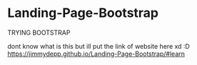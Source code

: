 # Landing-Page-Bootstrap
TRYING BOOTSTRAP

dont know what is this but ill put the link of website here xd :D
https://jimmydepp.github.io/Landing-Page-Bootstrap/#learn
